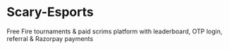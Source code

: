 # Scary-Esports
Free Fire tournaments &amp; paid scrims platform with leaderboard, OTP login, referral &amp; Razorpay payments
